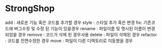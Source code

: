 # StrongShop
add : 새로운 기능 혹은 코드를 추가할 경우
style : 스타일 추가 혹은 변경
fix: 기존코드에 버그수정 및 수정 된 기능이 있을경우
rename : 파일이름 및 명시된 이름이 변경 되었을 경우
remove : 코드가 삭제 된 경우사용
delete : 파일이 삭제된 경우
refactor : 코드를 전면수정한 경우
move : 파일이 다른 디렉토리로 이동했을 경우
